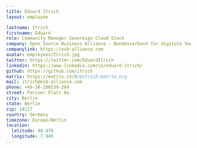 ```yaml
---
title: Eduard Itrich
layout: employee

lastname: Itrich
firstname: Eduard
role: Community Manager Sovereign Cloud Stack
company: Open Source Business Alliance - Bundesverband für digitale Souveränität e.V.
companylink: https://osb-alliance.com
avatar: employees/Itrich.jpg
twitter: https://twitter.com/EduardItrich
linkedin: https://www.linkedin.com/in/eduard-itrich/
github: https://github.com/itrich
matrix: https://matrix.to/#/@itrich:matrix.org
mail: itrich@osb-alliance.com
phone: +49-30-206539-204
street: Pariser Platz 6a
city: Berlin
state: Berlin
zip: 10117
country: Germany
timezone: Europe/Berlin
location:
  latitude: 48.476
  longitude: 7.945
---
```

